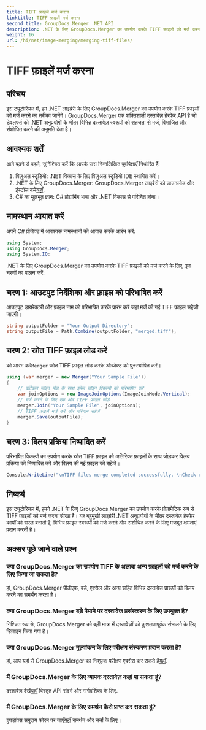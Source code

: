 ```yaml
---
title: TIFF फ़ाइलें मर्ज करना
linktitle: TIFF फ़ाइलें मर्ज करना
second_title: GroupDocs.Merger .NET API
description: .NET के लिए GroupDocs.Merger का उपयोग करके TIFF फ़ाइलों को मर्ज करना सीखें। अपने .NET अनुप्रयोगों में दस्तावेज़ों को सहजता से मर्ज, विभाजित और संशोधित करें।
weight: 16
url: /hi/net/image-merging/merging-tiff-files/
---
```


# TIFF फ़ाइलें मर्ज करना

## परिचय
इस ट्यूटोरियल में, हम .NET लाइब्रेरी के लिए GroupDocs.Merger का उपयोग करके TIFF फ़ाइलों को मर्ज करने का तरीका जानेंगे। GroupDocs.Merger एक शक्तिशाली दस्तावेज़ हेरफेर API है जो डेवलपर्स को .NET अनुप्रयोगों के भीतर विभिन्न दस्तावेज़ स्वरूपों को सहजता से मर्ज, विभाजित और संशोधित करने की अनुमति देता है।
## आवश्यक शर्तें
आगे बढ़ने से पहले, सुनिश्चित करें कि आपके पास निम्नलिखित पूर्वापेक्षाएँ निर्धारित हैं:
1. विज़ुअल स्टूडियो: .NET विकास के लिए विज़ुअल स्टूडियो IDE स्थापित करें।
2. .NET के लिए GroupDocs.Merger: GroupDocs.Merger लाइब्रेरी को डाउनलोड और इंस्टॉल करें[यहाँ](https://releases.groupdocs.com/merger/net/).
3. C# का मूलभूत ज्ञान: C# प्रोग्रामिंग भाषा और .NET विकास से परिचित होना।

## नामस्थान आयात करें
अपने C# प्रोजेक्ट में आवश्यक नामस्थानों को आयात करके आरंभ करें:
```csharp
using System; 
using GroupDocs.Merger;
using System.IO;
```

.NET के लिए GroupDocs.Merger का उपयोग करके TIFF फ़ाइलों को मर्ज करने के लिए, इन चरणों का पालन करें:
## चरण 1: आउटपुट निर्देशिका और फ़ाइल को परिभाषित करें
आउटपुट डायरेक्टरी और फ़ाइल नाम को परिभाषित करके प्रारंभ करें जहां मर्ज की गई TIFF फ़ाइल सहेजी जाएगी।
```csharp
string outputFolder = "Your Output Directory";
string outputFile = Path.Combine(outputFolder, "merged.tiff");
```
## चरण 2: स्रोत TIFF फ़ाइल लोड करें
 को आरंभ करें`Merger` स्रोत TIFF फ़ाइल लोड करके ऑब्जेक्ट को पुनर्स्थापित करें।
```csharp
using (var merger = new Merger("Your Sample File"))
{
    // वर्टिकल जॉइन मोड के साथ इमेज जॉइन विकल्पों को परिभाषित करें
    var joinOptions = new ImageJoinOptions(ImageJoinMode.Vertical);
    // मर्ज करने के लिए एक और TIFF फ़ाइल जोड़ें
    merger.Join("Your Sample File", joinOptions);
    // TIFF फ़ाइलें मर्ज करें और परिणाम सहेजें
    merger.Save(outputFile);
}
```
## चरण 3: विलय प्रक्रिया निष्पादित करें
परिभाषित विकल्पों का उपयोग करके स्रोत TIFF फ़ाइल को अतिरिक्त फ़ाइलों के साथ जोड़कर विलय प्रक्रिया को निष्पादित करें और विलय की गई फ़ाइल को सहेजें।
```csharp
Console.WriteLine("\nTIFF files merge completed successfully. \nCheck output in {0}", outputFolder);
```

## निष्कर्ष
इस ट्यूटोरियल में, हमने .NET के लिए GroupDocs.Merger का उपयोग करके प्रोग्रामेटिक रूप से TIFF फ़ाइलों को मर्ज करना सीखा है। यह बहुमुखी लाइब्रेरी .NET अनुप्रयोगों के भीतर दस्तावेज़ हेरफेर कार्यों को सरल बनाती है, विभिन्न फ़ाइल स्वरूपों को मर्ज करने और संशोधित करने के लिए मजबूत क्षमताएं प्रदान करती है।

## अक्सर पूछे जाने वाले प्रश्न
### क्या GroupDocs.Merger का उपयोग TIFF के अलावा अन्य फ़ाइलों को मर्ज करने के लिए किया जा सकता है?
हां, GroupDocs.Merger पीडीएफ, वर्ड, एक्सेल और अन्य सहित विभिन्न दस्तावेज़ प्रारूपों को विलय करने का समर्थन करता है।
### क्या GroupDocs.Merger बड़े पैमाने पर दस्तावेज़ प्रसंस्करण के लिए उपयुक्त है?
निश्चित रूप से, GroupDocs.Merger को बड़ी मात्रा में दस्तावेज़ों को कुशलतापूर्वक संभालने के लिए डिज़ाइन किया गया है।
### क्या GroupDocs.Merger मूल्यांकन के लिए परीक्षण संस्करण प्रदान करता है?
 हां, आप यहां से GroupDocs.Merger का निःशुल्क परीक्षण एक्सेस कर सकते हैं[यहाँ](https://releases.groupdocs.com/).
### मैं GroupDocs.Merger के लिए व्यापक दस्तावेज़ कहां पा सकता हूं?
 दस्तावेज़ देखें[यहाँ](https://tutorials.groupdocs.com/merger/net/) विस्तृत API संदर्भ और मार्गदर्शिका के लिए.
### मैं GroupDocs.Merger के लिए समर्थन कैसे प्राप्त कर सकता हूं?
 ग्रुपडॉक्स समुदाय फोरम पर जाएँ[यहाँ](https://forum.groupdocs.com/c/merger/32) समर्थन और चर्चा के लिए।